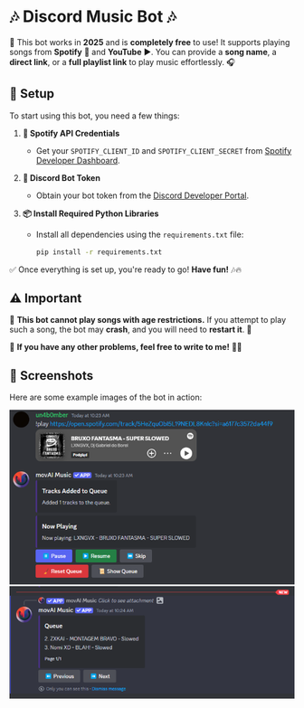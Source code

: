 # 🎶 Discord Music Bot 🎶

🚀 This bot works in **2025** and is **completely free** to use! It supports playing songs from **Spotify** 🎵 and **YouTube** ▶️. You can provide a **song name**, a **direct link**, or a **full playlist link** to play music effortlessly. 🎧

## 🔧 Setup

To start using this bot, you need a few things:

1. **🎼 Spotify API Credentials**  
   - Get your `SPOTIFY_CLIENT_ID` and `SPOTIFY_CLIENT_SECRET` from [Spotify Developer Dashboard](https://developer.spotify.com/).

2. **🤖 Discord Bot Token**  
   - Obtain your bot token from the [Discord Developer Portal](https://discord.com/developers).

3. **📦 Install Required Python Libraries**  
   - Install all dependencies using the `requirements.txt` file:
     ```sh
     pip install -r requirements.txt
     ```

✅ Once everything is set up, you're ready to go! **Have fun!** 🎶🔥

## ⚠️ Important

🚫 **This bot cannot play songs with age restrictions.** If you attempt to play such a song, the bot may **crash**, and you will need to **restart it**. 🔄

💌 **If you have any other problems, feel free to write to me!** 💬😊

## 📸 Screenshots

Here are some example images of the bot in action:

![🎵 Bot Example 1](music_bot_1.png)
![🎵 Bot Example 2](music_bot_2.png)




